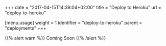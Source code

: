 +++
date = "2017-04-15T14:39:04+02:00"
title = "Deploy to Heroku"
url = "deploy-to-heroku"

[menu.usage]
  weight = 1
  identifier = "deploy-to-heroku"
  parent = "deployments"
+++

{{% alert warn %}}
Coming Soon
{{% /alert %}}
